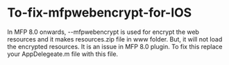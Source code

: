 # To-fix-mfpwebencrypt-for-IOS
In MFP 8.0 onwards, --mfpwebencrypt is used for encrypt the web resources and it makes resources.zip file in www folder. But, it will not load the encrypted resources. It is an issue in MFP 8.0 plugin. To fix this replace your AppDelegeate.m file with this file.
